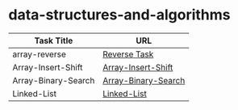 # data-structures-and-algorithms


| Task Title    | URL         |
| -----------   | ----------- |
| array-reverse | [Reverse Task](https://github.com/Mohammad99Azim/data-structures-and-algorithms/blob/main/array-reverse/README.md)      |
| Array-Insert-Shift | [Array-Insert-Shift](https://github.com/Mohammad99Azim/data-structures-and-algorithms/blob/main/array-insert-shift/README.md)      |
| Array-Binary-Search | [Array-Binary-Search](https://github.com/Mohammad99Azim/data-structures-and-algorithms/blob/main/array-binary-search/README.md)|
| Linked-List |   [Linked-List](https://github.com/Mohammad99Azim/data-structures-and-algorithms/blob/main/linked_list_project/README.md)|


